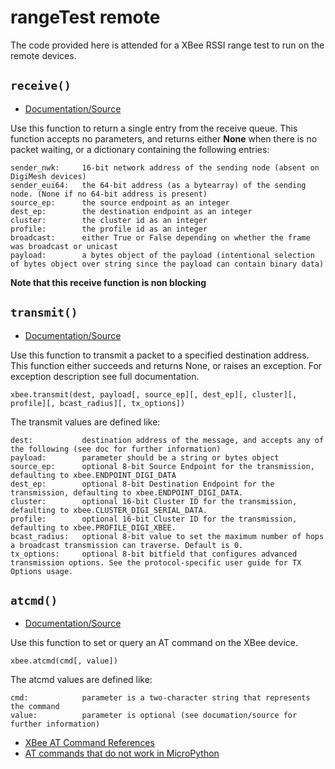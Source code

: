 # rangeTest remote
The code provided here is attended for a XBee RSSI range test to run on the remote devices.
## `receive()`
- [Documentation/Source](https://www.digi.com/resources/documentation/digidocs/90002219/reference/r_function_receive.htm?TocPath=XBee%20module%7CXBee%20MicroPython%20module%20on%20the%20XBee3%20Zigbee%20RF%20Module%7C_____3)

Use this function to return a single entry from the receive queue.
This function accepts no parameters, and returns either **None** when there is no packet waiting, or a dictionary containing the following entries:

    sender_nwk:     16-bit network address of the sending node (absent on DigiMesh devices)
    sender_eui64:   the 64-bit address (as a bytearray) of the sending node. (None if no 64-bit address is present)
    source_ep:      the source endpoint as an integer
    dest_ep:        the destination endpoint as an integer
    cluster:        the cluster id as an integer
    profile:        the profile id as an integer
    broadcast:      either True or False depending on whether the frame was broadcast or unicast
    payload:        a bytes object of the payload (intentional selection of bytes object over string since the payload can contain binary data)

**Note that this receive function is non blocking**

## `transmit()`
- [Documentation/Source](https://www.digi.com/resources/documentation/digidocs/90002219/reference/r_function_transmit.htm?tocpath=XBee%20module%7CXBee%20MicroPython%20module%20on%20the%20XBee%203%20RF%C2%A0Modules%7C_____5)

Use this function to transmit a packet to a specified destination address. This function either succeeds and returns None, or raises an exception. For exception description see full documentation.

    xbee.transmit(dest, payload[, source_ep][, dest_ep][, cluster][, profile][, bcast_radius][, tx_options])

The transmit values are defined like:

    dest:           destination address of the message, and accepts any of the following (see doc for further information)
    payload:        parameter should be a string or bytes object
    source_ep:      optional 8-bit Source Endpoint for the transmission, defaulting to xbee.ENDPOINT_DIGI_DATA
    dest_ep:        optional 8-bit Destination Endpoint for the transmission, defaulting to xbee.ENDPOINT_DIGI_DATA.
    cluster:        optional 16-bit Cluster ID for the transmission, defaulting to xbee.CLUSTER_DIGI_SERIAL_DATA.
    profile:        optional 16-bit Cluster ID for the transmission, defaulting to xbee.PROFILE_DIGI_XBEE.
    bcast_radius:   optional 8-bit value to set the maximum number of hops a broadcast transmission can traverse. Default is 0.
    tx_options:     optional 8-bit bitfield that configures advanced transmission options. See the protocol-specific user guide for TX Options usage.

## `atcmd()`
- [Documentation/Source](https://www.digi.com/resources/documentation/digidocs/90002219/reference/r_function_atcmd.htm?tocpath=XBee%20module%7CXBee%20MicroPython%20module%20on%20the%20XBee%203%20RF%C2%A0Modules%7C_____1)

Use this function to set or query an AT command on the XBee device.

    xbee.atcmd(cmd[, value])

The atcmd values are defined like:
    
    cmd:            parameter is a two-character string that represents the command
    value:          parameter is optional (see documation/source for further information)

- [XBee AT Command References](https://widi.lecturer.pens.ac.id/Praktikum/Praktikum%20Mikro/XBee_ZB_ZigBee_AT_Commands.pdf)
- [AT commands that do not work in MicroPython](https://www.digi.com/resources/documentation/digidocs/90002219/Default.htm#reference/r_unavailable_at.htm?Highlight=AT%20Commands)